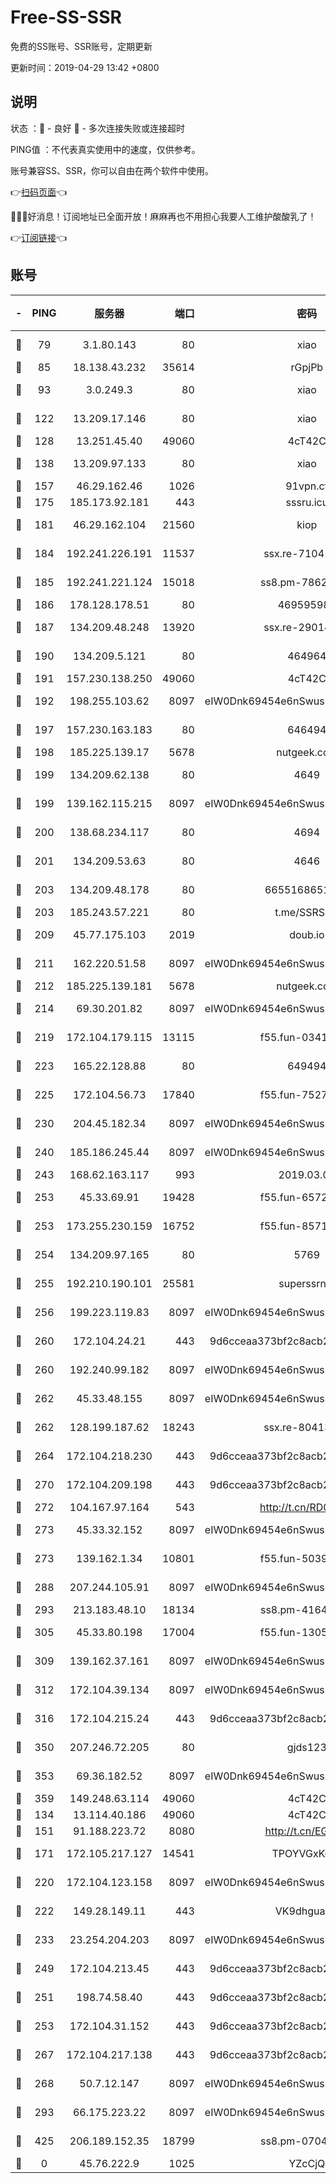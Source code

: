 # Free-SS-SSR

免费的SS账号、SSR账号，定期更新

更新时间：2019-04-29 13:42 +0800

## 说明

状态     ：🙂 - 良好 🙁 - 多次连接失败或连接超时

PING值   ：不代表真实使用中的速度，仅供参考。

账号兼容SS、SSR，你可以自由在两个软件中使用。

👉[扫码页面](https://liesauer.github.io/Free-SS-SSR/)👈

🎉🎉🎉好消息！订阅地址已全面开放！麻麻再也不用担心我要人工维护酸酸乳了！

👉[订阅链接](https://www.liesauer.net/yogurt/subscribe?ACCESS_TOKEN=DAYxR3mMaZAsaqUb)👈

## 账号

|-|PING|服务器|端口|密码|加密方式|区域|
|:----:|:----:|:-----:|-----:|:----:|:----:|:----:|
|🙂|79|3.1.80.143|80|xiao|aes-128-ctr|SG|
|🙂|85|18.138.43.232|35614|rGpjPb|rc4-md5|SG|
|🙂|93|3.0.249.3|80|xiao|aes-128-ctr|SG|
|🙂|122|13.209.17.146|80|xiao|aes-128-ctr|KR|
|🙂|128|13.251.45.40|49060|4cT42C|chacha20|SG|
|🙂|138|13.209.97.133|80|xiao|aes-128-ctr|KR|
|🙂|157|46.29.162.46|1026|91vpn.cf|rc4-md5|RU|
|🙂|175|185.173.92.181|443|sssru.icu|rc4-md5|RU|
|🙂|181|46.29.162.104|21560|kiop|aes-128-ctr|RU|
|🙂|184|192.241.226.191|11537|ssx.re-71041987|aes-256-cfb|US|
|🙂|185|192.241.221.124|15018|ss8.pm-78627570|aes-256-cfb|US|
|🙂|186|178.128.178.51|80|469595985|chacha20|US|
|🙂|187|134.209.48.248|13920|ssx.re-29014599|aes-256-cfb|US|
|🙂|190|134.209.5.121|80|464964|aes-256-cfb|US|
|🙂|191|157.230.138.250|49060|4cT42C|chacha20|US|
|🙂|192|198.255.103.62|8097|eIW0Dnk69454e6nSwuspv9DmS201tQ0D|aes-256-cfb|US|
|🙂|197|157.230.163.183|80|646494|aes-256-cfb|US|
|🙂|198|185.225.139.17|5678|nutgeek.com|rc4-md5|US|
|🙂|199|134.209.62.138|80|4649|aes-256-cfb|US|
|🙂|199|139.162.115.215|8097|eIW0Dnk69454e6nSwuspv9DmS201tQ0D|aes-256-cfb|JP|
|🙂|200|138.68.234.117|80|4694|aes-256-cfb|US|
|🙂|201|134.209.53.63|80|4646|aes-256-cfb|US|
|🙂|203|134.209.48.178|80|6655168651651|aes-256-cfb|US|
|🙂|203|185.243.57.221|80|t.me/SSRSUB|rc4-md5|US|
|🙂|209|45.77.175.103|2019|doub.io|aes-128-ctr|SG|
|🙂|211|162.220.51.58|8097|eIW0Dnk69454e6nSwuspv9DmS201tQ0D|aes-256-cfb|US|
|🙂|212|185.225.139.181|5678|nutgeek.com|rc4-md5|US|
|🙂|214|69.30.201.82|8097|eIW0Dnk69454e6nSwuspv9DmS201tQ0D|aes-256-cfb|US|
|🙂|219|172.104.179.115|13115|f55.fun-03417536|aes-256-cfb|SG|
|🙂|223|165.22.128.88|80|649494|aes-256-cfb|US|
|🙂|225|172.104.56.73|17840|f55.fun-75279509|aes-256-cfb|SG|
|🙂|230|204.45.182.34|8097|eIW0Dnk69454e6nSwuspv9DmS201tQ0D|aes-256-cfb|US|
|🙂|240|185.186.245.44|8097|eIW0Dnk69454e6nSwuspv9DmS201tQ0D|aes-256-cfb|NL|
|🙂|243|168.62.163.117|993|2019.03.07|rc4-md5|US|
|🙂|253|45.33.69.91|19428|f55.fun-65720046|aes-256-cfb|US|
|🙂|253|173.255.230.159|16752|f55.fun-85712456|aes-256-cfb|US|
|🙂|254|134.209.97.165|80|5769|aes-256-cfb|SG|
|🙂|255|192.210.190.101|25581|superssrnet|aes-256-cfb|US|
|🙂|256|199.223.119.83|8097|eIW0Dnk69454e6nSwuspv9DmS201tQ0D|aes-256-cfb|US|
|🙂|260|172.104.24.21|443|9d6cceaa373bf2c8acb22e60b6a58be6|aes-256-cfb|US|
|🙂|260|192.240.99.182|8097|eIW0Dnk69454e6nSwuspv9DmS201tQ0D|aes-256-cfb|US|
|🙂|262|45.33.48.155|8097|eIW0Dnk69454e6nSwuspv9DmS201tQ0D|aes-256-cfb|US|
|🙂|262|128.199.187.62|18243|ssx.re-80413922|aes-256-cfb|SG|
|🙂|264|172.104.218.230|443|9d6cceaa373bf2c8acb22e60b6a58be6|aes-256-cfb|US|
|🙂|270|172.104.209.198|443|9d6cceaa373bf2c8acb22e60b6a58be6|aes-256-cfb|US|
|🙂|272|104.167.97.164|543|http://t.cn/RD0D7sx|rc4-md5|CA|
|🙂|273|45.33.32.152|8097|eIW0Dnk69454e6nSwuspv9DmS201tQ0D|aes-256-cfb|US|
|🙂|273|139.162.1.34|10801|f55.fun-50393823|aes-256-cfb|SG|
|🙂|288|207.244.105.91|8097|eIW0Dnk69454e6nSwuspv9DmS201tQ0D|aes-256-cfb|US|
|🙂|293|213.183.48.10|18134|ss8.pm-41643854|rc4-md5|RU|
|🙂|305|45.33.80.198|17004|f55.fun-13055588|aes-256-cfb|US|
|🙂|309|139.162.37.161|8097|eIW0Dnk69454e6nSwuspv9DmS201tQ0D|aes-256-cfb|SG|
|🙂|312|172.104.39.134|8097|eIW0Dnk69454e6nSwuspv9DmS201tQ0D|aes-256-cfb|SG|
|🙂|316|172.104.215.24|443|9d6cceaa373bf2c8acb22e60b6a58be6|aes-256-cfb|US|
|🙂|350|207.246.72.205|80|gjds123|aes-256-cfb|US|
|🙂|353|69.36.182.52|8097|eIW0Dnk69454e6nSwuspv9DmS201tQ0D|aes-256-cfb|US|
|🙂|359|149.248.63.114|49060|4cT42C|chacha20|CA|
|🙂|134|13.114.40.186|49060|4cT42C|chacha20|JP|
|🙂|151|91.188.223.72|8080|http://t.cn/EGJIyrl|rc4-md5|RU|
|🙂|171|172.105.217.127|14541|TPOYVGxKglpi|aes-256-cfb|JP|
|🙂|220|172.104.123.158|8097|eIW0Dnk69454e6nSwuspv9DmS201tQ0D|aes-256-cfb|JP|
|🙂|222|149.28.149.11|443|VK9dhgualsL|aes-256-cfb|SG|
|🙂|233|23.254.204.203|8097|eIW0Dnk69454e6nSwuspv9DmS201tQ0D|aes-256-cfb|US|
|🙂|249|172.104.213.45|443|9d6cceaa373bf2c8acb22e60b6a58be6|aes-256-cfb|US|
|🙂|251|198.74.58.40|443|9d6cceaa373bf2c8acb22e60b6a58be6|aes-256-cfb|US|
|🙂|253|172.104.31.152|443|9d6cceaa373bf2c8acb22e60b6a58be6|aes-256-cfb|US|
|🙂|267|172.104.217.138|443|9d6cceaa373bf2c8acb22e60b6a58be6|aes-256-cfb|US|
|🙂|268|50.7.12.147|8097|eIW0Dnk69454e6nSwuspv9DmS201tQ0D|aes-256-cfb|BR|
|🙂|293|66.175.223.22|8097|eIW0Dnk69454e6nSwuspv9DmS201tQ0D|aes-256-cfb|US|
|🙂|425|206.189.152.35|18799|ss8.pm-07046338|aes-256-cfb|SG|
|🙁|0|45.76.222.9|1025|YZcCjQ|rc4-md5|JP|
